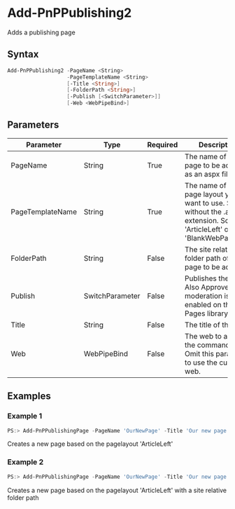 # Add-PnPPublishing2
Adds a publishing page
## Syntax
```powershell
Add-PnPPublishing2 -PageName <String>
                   -PageTemplateName <String>
                   [-Title <String>]
                   [-FolderPath <String>]
                   [-Publish [<SwitchParameter>]]
                   [-Web <WebPipeBind>]
```


## Parameters
Parameter|Type|Required|Description
---------|----|--------|-----------
|PageName|String|True|The name of the page to be added as an aspx file|
|PageTemplateName|String|True|The name of the page layout you want to use. Specify without the .aspx extension. So 'ArticleLeft' or 'BlankWebPartPage'|
|FolderPath|String|False|The site relative folder path of the page to be added|
|Publish|SwitchParameter|False|Publishes the page. Also Approves it if moderation is enabled on the Pages library.|
|Title|String|False|The title of the page|
|Web|WebPipeBind|False|The web to apply the command to. Omit this parameter to use the current web.|
## Examples

### Example 1
```powershell
PS:> Add-PnPPublishingPage -PageName 'OurNewPage' -Title 'Our new page' -PageTemplateName 'ArticleLeft'
```
Creates a new page based on the pagelayout 'ArticleLeft'

### Example 2
```powershell
PS:> Add-PnPPublishingPage -PageName 'OurNewPage' -Title 'Our new page' -PageTemplateName 'ArticleLeft' -Folder '/Pages/folder'
```
Creates a new page based on the pagelayout 'ArticleLeft' with a site relative folder path
